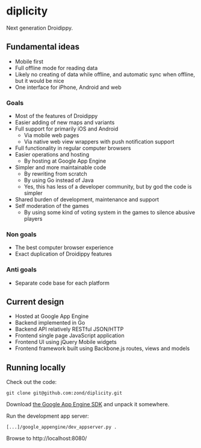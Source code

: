 diplicity
=========

Next generation Droidippy.

## Fundamental ideas

* Mobile first
* Full offline mode for reading data
 * Likely no creating of data while offline, and automatic sync when offline, but it would be nice
* One interface for iPhone, Android and web

### Goals

* Most of the features of Droidippy
* Easier adding of new maps and variants
* Full support for primarily iOS and Android
  * Via mobile web pages
  * Via native web view wrappers with push notification support
* Full functionality in regular computer browsers
* Easier operations and hosting
  * By hosting at Google App Engine
* Simpler and more maintainable code
  * By rewriting from scratch
  * By using Go instead of Java
  * Yes, this has less of a developer community, but by god the code is simpler
* Shared burden of development, maintenance and support
* Self moderation of the games
  * By using some kind of voting system in the games to silence abusive players

### Non goals

* The best computer browser experience
* Exact duplication of Droidippy features

### Anti goals

* Separate code base for each platform

## Current design

* Hosted at Google App Engine
* Backend implemented in Go
* Backend API relatively RESTful JSON/HTTP
* Frontend single page JavaScript application
* Frontend UI using jQuery Mobile widgets
* Frontend framework built using Backbone.js routes, views and models

## Running locally

Check out the code:

```
git clone git@github.com:zond/diplicity.git
```

Download [the Google App Engine SDK](https://developers.google.com/appengine/downloads) and unpack it somewhere.

Run the development app server:

```
[...]/google_appengine/dev_appserver.py .
```

Browse to http://localhost:8080/
